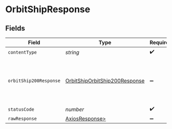 # OrbitShipResponse


## Fields

| Field                                                                                     | Type                                                                                      | Required                                                                                  | Description                                                                               |
| ----------------------------------------------------------------------------------------- | ----------------------------------------------------------------------------------------- | ----------------------------------------------------------------------------------------- | ----------------------------------------------------------------------------------------- |
| `contentType`                                                                             | *string*                                                                                  | :heavy_check_mark:                                                                        | N/A                                                                                       |
| `orbitShip200Response`                                                                    | [OrbitShipOrbitShip200Response](../../models/operations/orbitshiporbitship200response.md) | :heavy_minus_sign:                                                                        | The ship has successfully moved into orbit at it's current location.                      |
| `statusCode`                                                                              | *number*                                                                                  | :heavy_check_mark:                                                                        | N/A                                                                                       |
| `rawResponse`                                                                             | [AxiosResponse>](https://axios-http.com/docs/res_schema)                                  | :heavy_minus_sign:                                                                        | N/A                                                                                       |